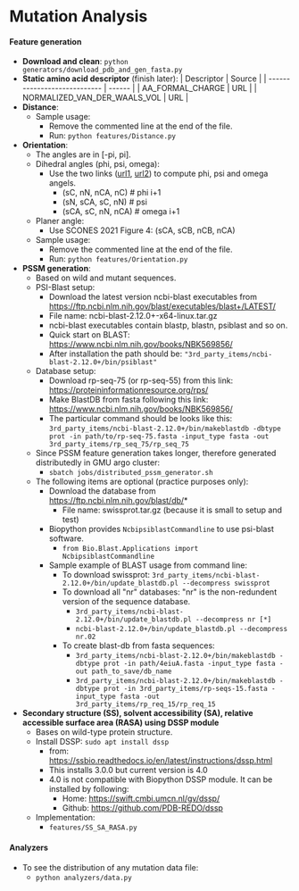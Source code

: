# Mutation Analysis

#### Feature generation

* **Download and clean**: `python generators/download_pdb_and_gen_fasta.py`
* **Static amino acid descriptor** (finish later):
  | Descriptor                   | Source |
  | ---------------------------- | ------ |
  | AA_FORMAL_CHARGE             | URL    |
  | NORMALIZED_VAN_DER_WAALS_VOL | URL    |
* **Distance**:
  * Sample usage:
    * Remove the commented line at the end of the file.
    * Run: `python features/Distance.py`
* **Orientation**:
  * The angles are in [-pi, pi].
  * Dihedral angles (phi, psi, omega):
    * Use the two links ([url1](https://biopython.org/docs/dev/api/Bio.PDB.internal_coords.html#Bio.PDB.internal_coords.IC_Residue.pick_angle), [url2](https://biopython.org/docs/latest/api/Bio.PDB.vectors.html?highlight=calc_dihedral#Bio.PDB.vectors.calc_dihedral)) to compute phi, psi and omega angels.
      * (sC, nN, nCA, nC)   # phi i+1
      * (sN, sCA, sC, nN)   # psi
      * (sCA, sC, nN, nCA)  # omega i+1
  * Planer angle:
    * Use SCONES 2021 Figure 4: (sCA, sCB, nCB, nCA)
  * Sample usage:
    * Remove the commented line at the end of the file.
    * Run: `python features/Orientation.py`
* **PSSM generation**:
  * Based on wild and mutant sequences.
  * PSI-Blast setup:
    * Download the latest version ncbi-blast executables from https://ftp.ncbi.nlm.nih.gov/blast/executables/blast+/LATEST/
    * File name: ncbi-blast-2.12.0+-x64-linux.tar.gz
    * ncbi-blast executables contain blastp, blastn, psiblast and so on.
    * Quick start on BLAST: https://www.ncbi.nlm.nih.gov/books/NBK569856/
    * After installation the path should be: `"3rd_party_items/ncbi-blast-2.12.0+/bin/psiblast"`
  * Database setup:
    * Download rp-seq-75 (or rp-seq-55) from this link: https://proteininformationresource.org/rps/
    * Make BlastDB from fasta following this link: https://www.ncbi.nlm.nih.gov/books/NBK569856/
    * The particular command should be looks like this: `3rd_party_items/ncbi-blast-2.12.0+/bin/makeblastdb -dbtype prot -in path/to/rp-seq-75.fasta -input_type fasta -out 3rd_party_items/rp_seq_75/rp_seq_75`
  * Since PSSM feature generation takes longer, therefore generated distributedly in GMU argo cluster:
    * `sbatch jobs/distributed_pssm_generator.sh`
  * The following items are optional (practice purposes only):
    * Download the database from https://ftp.ncbi.nlm.nih.gov/blast/db/*
      * File name: swissprot.tar.gz (because it is small to setup and test)
    * Biopython provides `NcbipsiblastCommandline` to use psi-blast software.
      * `from Bio.Blast.Applications import NcbipsiblastCommandline`
    * Sample example of BLAST usage from command line:
      * To download swissprot: `3rd_party_items/ncbi-blast-2.12.0+/bin/update_blastdb.pl --decompress swissprot`
      * To download all "nr" databases: "nr" is the non-redundent version of the sequence database.
        * `3rd_party_items/ncbi-blast-2.12.0+/bin/update_blastdb.pl --decompress nr [*]`
        * `ncbi-blast-2.12.0+/bin/update_blastdb.pl --decompress nr.02`
      * To create blast-db from fasta sequences:
        * `3rd_party_items/ncbi-blast-2.12.0+/bin/makeblastdb -dbtype prot -in path/4eiuA.fasta -input_type fasta -out path_to_save/db_name`
        * `3rd_party_items/ncbi-blast-2.12.0+/bin/makeblastdb -dbtype prot -in 3rd_party_items/rp-seqs-15.fasta -input_type fasta -out 3rd_party_items/rp_req_15/rp_req_15`
* **Secondary structure (SS), solvent accessibility (SA), relative accessible surface area (RASA) using DSSP module**
  * Bases on wild-type protein structure.
  * Install DSSP: `sudo apt install dssp`
    * from: https://ssbio.readthedocs.io/en/latest/instructions/dssp.html
    * This installs 3.0.0 but current version is 4.0
    * 4.0 is not compatible with Biopython DSSP module. It can be installed by following:
      * Home: https://swift.cmbi.umcn.nl/gv/dssp/
      * Github: https://github.com/PDB-REDO/dssp
  * Implementation:
    * `features/SS_SA_RASA.py`

#### Analyzers

* To see the distribution of any mutation data file:
  * `python analyzers/data.py`
